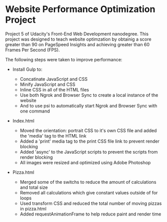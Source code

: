 # Website Performance Optimization Project
Project 5 of Udacity's Front-End Web Development nanodegree. This project was designed to teach website optimzation by obtainig a score greater than 90 on PageSpeed Insights and achieving greater than 60 Frames Per Second (FPS).

The following steps were taken to improve performance:
* Install Gulp to:
  * Concatinate JavaScript and CSS
  * Minify JavaScript and CSS
  * Inline CSS in all of the HTML files
  * Use both Ngrok and Browser Sync to create a local instance of the website
  * And to use psi to automatically start Ngrok and Browser Sync with one command

* Index.html
  * Moved the orientation: portrait CSS to it's own CSS file and added the 'media' tag to the HTML link
  * Added a 'print' media tag to the print CSS file link to prevent render blocking
  * Added 'async' to the JavaScript scripts to prevent the scripts from render blocking
  * All images were resized and optimized using Adobe Photoshop

* Pizza.html
  * Merged some of the switchs to reduce the amount of calculations and total size
  * Removed all calculations which give constant values outside of for loops
  * Used transform CSS and reduced the total number of moving pizzas in pizza.html
  * Added requestAnimationFrame to help reduce paint and render time
